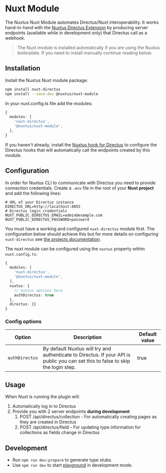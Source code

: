 # Nuxt Module

The Nuxtus Nuxt Module automates Directus/Nuxt interoperability. It works hand-in-hand with the [Nuxtus Directus Extension](directus-extension.md) by producing server endpoints (available while in development only) that Directus call as a webhook.

> The Nuxt module is installed automatically if you are using the Nuxtus boilerplate. If you need to install manually continue reading below.

## Installation

Install the Nuxtus Nuxt module package:

```bash	
npm install nuxt-directus
npm install --save-dev @nuxtus/nuxt-module
```

In your nuxt.config.ts file add the modules:

```typescript
{
  modules: [
    'nuxt-directus',
    '@nuxtus/nuxt-module',
  ],
}
```

If you haven't already, install the [Nuxtus hook for Directus](directus-extension.md) to configure the Directus hooks that will automatically call the endpoints created by this module.

## Configuration

In order for Nuxtus CLI to communicate with Directus you need to provide connection credentials. Create a `.env` file in the root of your **Nuxt project** and add the following lines:

```env
# URL of your Directus instance
DIRECTUS_URL=http://localhost:8055
# Directus login credentials
NUXT_PUBLIC_DIRECTUS_EMAIL=admin@example.com
NUXT_PUBLIC_DIRECTUS_PASSWORD=password
```

You must have a working and configured `nuxt-directus` module first. The configuration below should achieve this but for more details on configuring `nuxt-directus` see [the projects documentation](https://www.npmjs.com/package/nuxt-directus).

The nuxt module can be configured using the `nuxtus` property within `nuxt.config.ts`:

```typescript
{
  modules: [
    'nuxt-directus',
    '@nuxtus/nuxt-module',
  ],
  nuxtus: {
    // nuxtus options here
	authDirectus: true
  },
  directus: {}
}
```

### Config options


| Option                              | Description                       | Default value                   |
|-----------------------------------|-----------------------------------|-----------------------------------|
| `authDirectus`                            | By default Nuxtus will try and authenticate to Directus. If your API is public you can set this to false to skip the login step.       | true

## Usage

When Nuxt is running the plugin will:

1. Automatically log in to Directus
2. Provide you with 2 server endpoints **during development**
   1. POST /api/directus/collection - For automatically creating pages as they are created in Directus
   2. POST /api/directus/field - For updating type information for collections as fields change in Directus

## Development

- Run `npm run dev:prepare` to generate type stubs.
- Use `npm run dev` to start [playground](./playground) in development mode.


